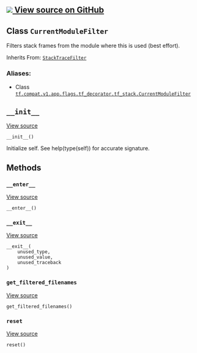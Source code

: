 [ ![](https://tensorflow.google.cn/images/GitHub-Mark-32px.png) View source on
GitHub
](https://github.com/tensorflow/tensorflow/blob/r2.0/tensorflow/python/util/tf_stack.py#L108-L134)  
---  
  
## Class `CurrentModuleFilter`

Filters stack frames from the module where this is used (best effort).

Inherits From:
[`StackTraceFilter`](https://tensorflow.google.cn/api_docs/python/tf/compat/v1/flags/tf_decorator/tf_stack/StackTraceFilter)

### Aliases:

  * Class [`tf.compat.v1.app.flags.tf_decorator.tf_stack.CurrentModuleFilter`](/api_docs/python/tf/compat/v1/flags/tf_decorator/tf_stack/CurrentModuleFilter)

## `__init__`

[View
source](https://github.com/tensorflow/tensorflow/blob/r2.0/tensorflow/python/util/tf_stack.py#L111-L127)

    
    
    __init__()
    

Initialize self. See help(type(self)) for accurate signature.

## Methods

### `__enter__`

[View
source](https://github.com/tensorflow/tensorflow/blob/r2.0/tensorflow/python/util/tf_stack.py#L59-L75)

    
    
    __enter__()
    

### `__exit__`

[View
source](https://github.com/tensorflow/tensorflow/blob/r2.0/tensorflow/python/util/tf_stack.py#L77-L79)

    
    
    __exit__(
        unused_type,
        unused_value,
        unused_traceback
    )
    

### `get_filtered_filenames`

[View
source](https://github.com/tensorflow/tensorflow/blob/r2.0/tensorflow/python/util/tf_stack.py#L129-L134)

    
    
    get_filtered_filenames()
    

### `reset`

[View
source](https://github.com/tensorflow/tensorflow/blob/r2.0/tensorflow/python/util/tf_stack.py#L101-L102)

    
    
    reset()
    

